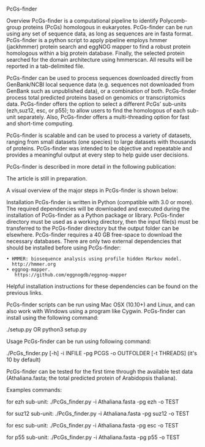 			




PcGs-finder


Overview
PcGs-finder is a computational pipeline to identify Polycomb-group proteins (PcGs) homologous in eukaryotes. PcGs-finder can be run using any set of sequence data, as long as sequences are in fasta format. PcGs-finder is a python script to apply pipeline employs hmmer (jackhmmer) protein search and eggNOG mapper to find a robust protein homologous within a big protein database. Finally, the selected protein searched for the domain architecture using hmmerscan. All results will be reported in a tab-delimited file.

PcGs-finder can be used to process sequences downloaded directly from GenBank/NCBI local sequence data (e.g. sequences not downloaded from GenBank such as unpublished data), or a combination of both. PcGs-finder process total predicted proteins based on genomics or transcriptomics data. PcGs-finder offers the option to select a different PcGs’ sub-units (ezh,suz12, esc, or p55); to allow users to find the homologous of each sub-unit separately. Also, PcGs-finder offers a multi-threading option for fast and short-time computing.

PcGs-finder is scalable and can be used to process a variety of datasets, ranging from small datasets (one species) to large datasets with thousands of proteins. PcGs-finder was intended to be objective and repeatable and provides a meaningful output at every step to help guide user decisions.

PcGs-finder is described in more detail in the following publication:

The article is still in preparation.

 A visual overview of the major steps in PcGs-finder is shown below:



































Installation
PcGs-finder is written in Python (compatible with 3.0 or more). The required dependencies will be downloaded and executed during the installation of PcGs-finder as a Python package or library. PcGs-finder directory must be used as a working directory, then the input file(s) must be transferred to the PcGs-finder directory but the output folder can be elsewhere. PcGs-finder requires a 40 GB free-space to download the necessary databases. There are only two external dependencies that should be installed before using PcGs-finder:

    • HMMER: biosequence analysis using profile hidden Markov model.
      http://hmmer.org 
    • eggnog-mapper.
       https://github.com/eggnogdb/eggnog-mapper 

Helpful installation instructions for these dependencies can be found on the previous links. 

PcGs-finder scripts can be run using Mac OSX (10.10+) and Linux, and can also work with Windows using a program like Cygwin. PcGs-finder can install using the following command:

./setup.py 
OR
python3 setup.py

Usage
PcGs-finder can be run using following command:

./PcGs_finder.py [-h] -i INFILE -pg PCGS -o OUTFOLDER [-t THREADS] (it's 10 by default) 

PcGs-finder can be tested for the first time through the available test data (Athaliana.fasta; the total predicted protein of Arabidopsis thaliana).

Examples commands:

for ezh sub-unit:
./PcGs_finder.py -i Athaliana.fasta -pg ezh -o TEST 

for suz12 sub-unit:
./PcGs_finder.py -i Athaliana.fasta -pg suz12 -o TEST 

for esc sub-unit:
./PcGs_finder.py -i Athaliana.fasta -pg esc -o TEST     

for p55 sub-unit:
./PcGs_finder.py -i Athaliana.fasta -pg p55 -o TEST 
